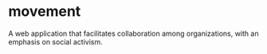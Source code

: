# movement
A web application that facilitates collaboration among organizations, with an emphasis on social activism.

